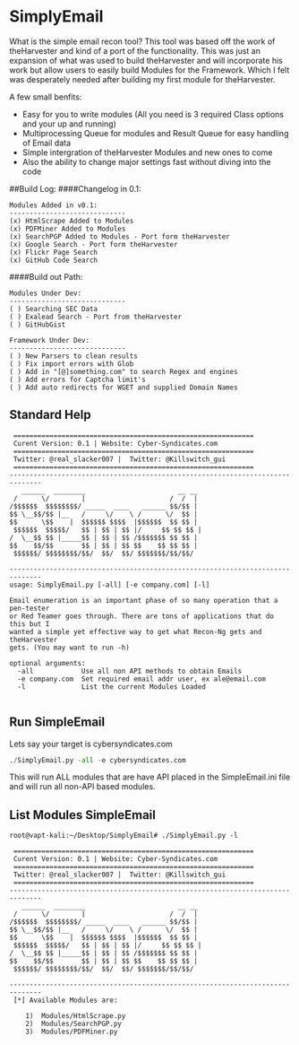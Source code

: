 # SimplyEmail

What is the simple email recon tool? This tool was based off the work of theHarvester and kind of a port of the functionality. This was just an expansion of what was used to build theHarvester and will incorporate his work but allow users to easily build Modules for the Framework. Which I felt was desperately needed after building my first module for theHarvester.

A few small benfits:
- Easy for you to write modules (All you need is 3 required Class options and your up and running)
- Multiprocessing Queue for modules and Result Queue for easy handling of Email data 
- Simple intergration of theHarvester Modules and new ones to come
- Also the ability to change major settings fast without diving into the code
 
##Build Log:
####Changelog in 0.1:
```
Modules Added in v0.1:
-----------------------------
(x) HtmlScrape Added to Modules 
(x) PDFMiner Added to Modules
(x) SearchPGP Added to Modules - Port form theHarvester
(x) Google Search - Port form theHarvester
(x) Flickr Page Search
(x) GitHub Code Search

```
####Build out Path:
```
Modules Under Dev:
-----------------------------
( ) Searching SEC Data
( ) Exalead Search - Port from theHarvester
( ) GitHubGist 

Framework Under Dev:
-----------------------------
( ) New Parsers to clean results
( ) Fix import errors with Glob
( ) Add in "[@]something.com" to search Regex and engines
( ) Add errors for Captcha limit's
( ) Add auto redirects for WGET and supplied Domain Names
```


## Standard Help
```
 ============================================================
 Curent Version: 0.1 | Website: Cyber-Syndicates.com
 ============================================================
 Twitter: @real_slacker007 |  Twitter: @Killswitch_gui
 ============================================================
------------------------------------------------------------------------------
   ______  ________                       __ __ 
 /      \/        |                     /  /  |
/$$$$$$  $$$$$$$$/ _____  ____   ______ $$/$$ |
$$ \__$$/$$ |__   /     \/    \ /      \/  $$ |
$$      \$$    |  $$$$$$ $$$$  |$$$$$$  $$ $$ |
 $$$$$$  $$$$$/   $$ | $$ | $$ |/     $$ $$ $$ |
/  \__$$ $$ |_____$$ | $$ | $$ /$$$$$$$ $$ $$ |
$$    $$/$$       $$ | $$ | $$ $$    $$ $$ $$ |
 $$$$$$/ $$$$$$$$/$$/  $$/  $$/ $$$$$$$/$$/$$/

------------------------------------------------------------------------------
usage: SimplyEmail.py [-all] [-e company.com] [-l]

Email enumeration is an important phase of so many operation that a pen-tester
or Red Teamer goes through. There are tons of applications that do this but I
wanted a simple yet effective way to get what Recon-Ng gets and theHarvester
gets. (You may want to run -h)

optional arguments:
  -all            Use all non API methods to obtain Emails
  -e company.com  Set required email addr user, ex ale@email.com
  -l              List the current Modules Loaded


```

## Run SimpleEmail

Lets say your target is cybersyndicates.com
```python
./SimplyEmail.py -all -e cybersyndicates.com
```
This will run ALL modules that are have API placed in the SimpleEmail.ini file and will run all non-API based modules. 
## List Modules SimpleEmail
```
root@vapt-kali:~/Desktop/SimplyEmail# ./SimplyEmail.py -l

 ============================================================
 Curent Version: 0.1 | Website: Cyber-Syndicates.com
 ============================================================
 Twitter: @real_slacker007 |  Twitter: @Killswitch_gui
 ============================================================
------------------------------------------------------------------------------
   ______  ________                       __ __ 
 /      \/        |                     /  /  |
/$$$$$$  $$$$$$$$/ _____  ____   ______ $$/$$ |
$$ \__$$/$$ |__   /     \/    \ /      \/  $$ |
$$      \$$    |  $$$$$$ $$$$  |$$$$$$  $$ $$ |
 $$$$$$  $$$$$/   $$ | $$ | $$ |/     $$ $$ $$ |
/  \__$$ $$ |_____$$ | $$ | $$ /$$$$$$$ $$ $$ |
$$    $$/$$       $$ | $$ | $$ $$    $$ $$ $$ |
 $$$$$$/ $$$$$$$$/$$/  $$/  $$/ $$$$$$$/$$/$$/

------------------------------------------------------------------------------
 [*] Available Modules are:

	1)	Modules/HtmlScrape.py   
	2)	Modules/SearchPGP.py    
	3)	Modules/PDFMiner.py  
```
